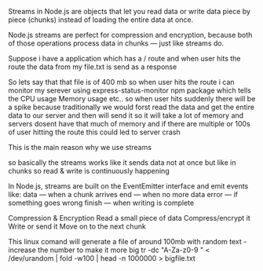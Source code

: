 Streams in Node.js are objects that let you read data or write data piece by piece (chunks) instead of loading the entire data at once.

Node.js streams are perfect for compression and encryption, because both of those operations process data in chunks — just like streams do.

Suppose i have a application which has a / route and when user hits the route the data from my file.txt is send as a response 

So lets say that that file is of 400 mb so when user hits the route i can monitor my serever using express-status-monitor npm package which tells the CPU usage Memory usage etc.. so when user hits suddenly there will be a spike because traditionally we would forst read the data and get the entire data to our server and then will send it so it will take a lot of memory and servers dosent have that much of memory and if there are multiple or 100s of user hitting the route this could led to server crash 

This is the main reason why we use streams 

so basically the streams works like it sends data not at once but like in chunks so read & write is continuously happening 

In Node.js, streams are built on the EventEmitter interface and emit events like:
data — when a chunk arrives
end — when no more data
error — if something goes wrong
finish — when writing is complete

Compression & Encryption
Read a small piece of data
Compress/encrypt it
Write or send it
Move on to the next chunk

This linux comand will generate a file of around 100mb with random text - increase the number to make it more big 
tr -dc "A-Za-z0-9 " < /dev/urandom | fold -w100 | head -n 1000000 > bigfile.txt
